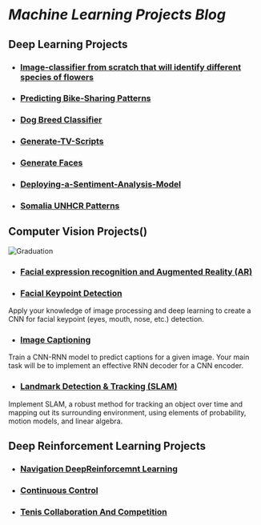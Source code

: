 # **_Machine Learning Projects Blog_**



## Deep Learning Projects 
- ### [Image-classifier from scratch that will identify different species of flowers](https://github.com/calincan2000/Image-classifier)
- ### [Predicting Bike-Sharing Patterns ](https://github.com/calincan2000/project-bikesharing)
- ### [Dog Breed Classifier ](https://github.com/calincan2000/Dog-Breed-Classifier)
- ### [Generate-TV-Scripts ](https://github.com/calincan2000/Generate-TV-Scripts)
- ### [Generate Faces ](https://github.com/calincan2000/GenerateFaces)
- ### [Deploying-a-Sentiment-Analysis-Model](https://github.com/calincan2000/Deploying-a-Sentiment-Analysis-Model)
- ### [Somalia UNHCR Patterns](https://github.com/unhcr/Jetson/tree/master/Finding-the-Nexus/FindTheNexusDeepLearning)



##  Computer Vision Projects()
![Graduation](https://graduation.udacity.com/nd891)
- ### [Facial expression recognition and Augmented Reality (AR)](https://github.com/aksht94/UdacityOpenSource/tree/master/EmoAR)
- ### [Facial Keypoint Detection ](https://github.com/calincan2000/CVND-Facial-Keypoint-Detection)
Apply your knowledge of image processing and deep learning to create a CNN for facial keypoint (eyes,
mouth, nose, etc.) detection.
- ### [Image Captioning ](https://github.com/calincan2000/CVND-Image-Captioning-PyTorch-)
Train a CNN-RNN model to predict captions for a given image. Your main task will be to implement an
effective RNN decoder for a CNN encoder.
- ### [Landmark Detection & Tracking (SLAM)](https://github.com/calincan2000/CVND-Landmark-Detection-Tracking-SLAM-)
Implement SLAM, a robust method for tracking an object over time and mapping out its surrounding
environment, using elements of probability, motion models, and linear algebra.


## Deep Reinforcement Learning Projects
- ### [Navigation DeepReinforcemnt Learning ](https://github.com/calincan2000/Navigation_DeepReinforcemntLearning)
- ### [Continuous Control ](https://github.com/calincan2000/Continuous_Control)
- ### [Tenis Collaboration And Competition](https://github.com/calincan2000/TenisCollaborationAndCompetition)
